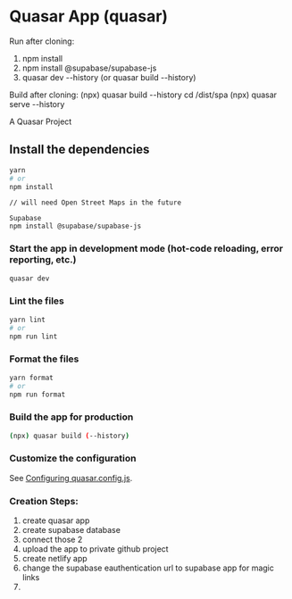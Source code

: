 # Quasar App (quasar)

Run after cloning:
1. npm install
2. npm install @supabase/supabase-js
3. quasar dev --history (or quasar build --history)

Build after cloning:
(npx) quasar build --history
cd /dist/spa
(npx) quasar serve --history

A Quasar Project

## Install the dependencies
```bash
yarn
# or
npm install
```
```
// will need Open Street Maps in the future 
```

```
Supabase
npm install @supabase/supabase-js
```

### Start the app in development mode (hot-code reloading, error reporting, etc.)
```bash
quasar dev
```


### Lint the files
```bash
yarn lint
# or
npm run lint
```


### Format the files
```bash
yarn format
# or
npm run format
```



### Build the app for production
```bash
(npx) quasar build (--history)
```

### Customize the configuration
See [Configuring quasar.config.js](https://v2.quasar.dev/quasar-cli-vite/quasar-config-js).





### Creation Steps:
1. create quasar app
2. create supabase database
3. connect those 2
4. upload the app to private github project
5. create netlify app
6. change the supabase eauthentication url to supabase app for magic links
7. 